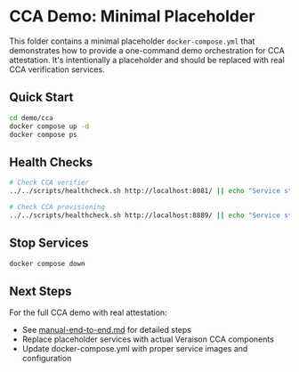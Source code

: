 # CCA Demo: Minimal Placeholder

This folder contains a minimal placeholder `docker-compose.yml` that demonstrates how
to provide a one-command demo orchestration for CCA attestation. It's intentionally
a placeholder and should be replaced with real CCA verification services.

## Quick Start

```bash
cd demo/cca
docker compose up -d
docker compose ps
```

## Health Checks

```bash
# Check CCA verifier
../../scripts/healthcheck.sh http://localhost:8081/ || echo "Service starting..."

# Check CCA provisioning
../../scripts/healthcheck.sh http://localhost:8889/ || echo "Service starting..."
```

## Stop Services

```bash
docker compose down
```

## Next Steps

For the full CCA demo with real attestation:
- See [manual-end-to-end.md](manual-end-to-end.md) for detailed steps
- Replace placeholder services with actual Veraison CCA components
- Update docker-compose.yml with proper service images and configuration
